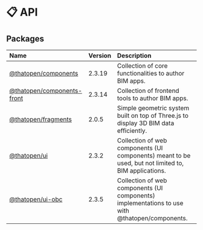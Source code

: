 # 📋 API

## Packages

| Name | Version | Description |
| :------ | :------ | :------ |
| [@thatopen/components](@thatopen/components/index.md) | 2.3.19 | Collection of core functionalities to author BIM apps. |
| [@thatopen/components-front](@thatopen/components-front/index.md) | 2.3.14 | Collection of frontend tools to author BIM apps. |
| [@thatopen/fragments](@thatopen/fragments/index.md) | 2.0.5 | Simple geometric system built on top of Three.js to display 3D BIM data efficiently. |
| [@thatopen/ui](@thatopen/ui/index.md) | 2.3.2 | Collection of web components (UI components) meant to be used, but not limited to, BIM applications. |
| [@thatopen/ui-obc](@thatopen/ui-obc/index.md) | 2.3.5 | Collection of web components (UI components) implementations to use with @thatopen/components. |
